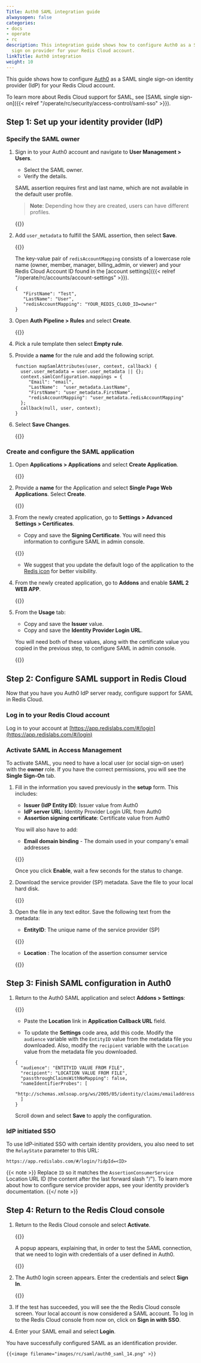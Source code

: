 ```yaml
---
Title: Auth0 SAML integration guide
alwaysopen: false
categories:
- docs
- operate
- rc
description: This integration guide shows how to configure Auth0 as a SAML single
  sign on provider for your Redis Cloud account.
linkTitle: Auth0 integration
weight: 10
---
```


This guide shows how to configure [Auth0](https://auth0.com/docs) as a SAML single sign-on identity provider (IdP) for your Redis Cloud account.

To learn more about Redis Cloud support for SAML, see [SAML single sign-on]({{< relref "/operate/rc/security/access-control/saml-sso" >}}).

## Step 1: Set up your identity provider (IdP)

### Specify the SAML owner

1. Sign in to your Auth0 account and navigate to **User Management > Users**.
   * Select the SAML owner.
   * Verify the details.

    SAML assertion requires first and last name, which are not available in the default user profile. 

    > **Note**: Depending how they are created, users can have different profiles. 

    {{<image filename="images/rc/saml/auth0_saml_1.png" >}}

1. Add `user_metadata` to fulfill the SAML assertion, then select **Save**. 
   
   {{<image filename="images/rc/saml/auth0_saml_2.png" >}}

   The key-value pair of `redisAccountMapping` consists of a lowercase role name (owner, member, manager, billing_admin, or viewer) and your Redis Cloud Account ID found in the [account settings]({{< relref "/operate/rc/accounts/account-settings" >}}).

    ```
    {
       "FirstName": "Test",
       "LastName": "User",
       "redisAccountMapping": "YOUR_REDIS_CLOUD_ID=owner"
    }
    ```

1. Open **Auth Pipeline > Rules** and select **Create**.

    {{<image filename="images/rc/saml/auth0_saml_3.png" >}}

1. Pick a rule template then select **Empty rule**.

1. Provide a **name** for the rule and add the following script.

    ```
    function mapSamlAttributes(user, context, callback) {
      user.user_metadata = user.user_metadata || {};
      context.samlConfiguration.mappings = {
         "Email": "email",
         "LastName":  "user_metadata.LastName",
         "FirstName": "user_metadata.FirstName",
         "redisAccountMapping": "user_metadata.redisAccountMapping"
      };
      callback(null, user, context);
    }
    ```

 1. Select **Save Changes**.

    {{<image filename="images/rc/saml/auth0_saml_4.png" >}}

### Create and configure the SAML application

1. Open **Applications > Applications** and select **Create Application**.

    {{<image filename="images/rc/saml/auth0_saml_5.png" >}}

1. Provide a **name** for the Application and select **Single Page Web Applications**. Select **Create**.

    {{<image filename="images/rc/saml/auth0_saml_6.png" >}}

1. From the newly created application, go to **Settings > Advanced Settings > Certificates**.

    * Copy and save the **Signing Certificate**. You will need this information to configure SAML in admin console.

    {{<image filename="images/rc/saml/auth0_saml_7.png" >}}

    * We suggest that you update the default logo of the application to the [Redis icon](https://saml-integration-logo.s3.amazonaws.com/redis-cube-red_white-rgb.png) for better visibility. 

1. From the newly created application, go to **Addons** and enable **SAML 2 WEB APP**.

    {{<image filename="images/rc/saml/auth0_saml_8.png" >}}

1. From the **Usage** tab:

    * Copy and save the **Issuer** value.
    * Copy and save the **Identity Provider Login URL**.
    
    You will need both of these values, along with the certificate value you copied in the previous step, to configure SAML in admin console.

    {{<image filename="images/rc/saml/auth0_saml_9.png" >}}

## Step 2: Configure SAML support in Redis Cloud

Now that you have you Auth0 IdP server ready, configure support for SAML in Redis Cloud.

### Log in to your Redis Cloud account

Log in to your account at [https://app.redislabs.com/#/login](https://app.redislabs.com/#/login)

### Activate SAML in Access Management

To activate SAML, you need to have a local user (or social sign-on user) with the **owner** role. If you have the correct permissions, you will see the **Single Sign-On** tab.

1. Fill in the information you saved previously in the **setup** form. This includes:

    * **Issuer (IdP Entity ID)**: Issuer value from Auth0
    * **IdP server URL**: Identity Provider Login URL from Auth0
    * **Assertion signing certificate**: Certificate value from Auth0

    You will also have to add:

    * **Email domain binding** - The domain used in your company's email addresses

    {{<image filename="images/rc/saml/auth0_saml_11.png" >}}

    Once you click **Enable**, wait a few seconds for the status to change.

1. Download the service provider (SP) metadata. Save the file to your local hard disk.

    {{<image filename="images/rc/saml/auth0_saml_15.png" >}}

1. Open the file in any text editor. Save the following text from the metadata:

    * **EntityID**: The unique name of the service provider (SP)

    {{<image filename="images/rc/saml/sm_saml_4.png" >}}

    * **Location** : The location of the assertion consumer service

    {{<image filename="images/rc/saml/sm_saml_5.png" >}}

## Step 3: Finish SAML configuration in Auth0

1. Return to the Auth0 SAML application and select **Addons > Settings**:

    {{<image filename="images/rc/saml/auth0_saml_10.png" >}}

    * Paste the **Location** link in **Application Callback URL** field.

    * To update the **Settings** code area, add this code. Modify the `audience` variable with the `EntityID` value from the metadata file you downloaded. Also, modify the `recipient` variable with the `Location` value from the metadata file you downloaded.

    ```
    {
      "audience": "ENTITYID VALUE FROM FILE",
      "recipient": "LOCATION VALUE FROM FILE",
      "passthroughClaimsWithNoMapping": false,
      "nameIdentifierProbes": [
        "http://schemas.xmlsoap.org/ws/2005/05/identity/claims/emailaddress"
      ]
    }
    ```
    Scroll down and select **Save** to apply the configuration.

### IdP initiated SSO

To use IdP-initiated SSO with certain identity providers, you also need to set the `RelayState` parameter to this URL: 

`https://app.redislabs.com/#/login/?idpId=<ID>`

{{< note >}}
Replace `ID` so it matches the `AssertionConsumerService` Location URL ID (the content after the last forward slash "/"). To learn more about how to configure service provider apps, see your identity provider’s documentation.
{{</ note >}}

## Step 4: Return to the Redis Cloud console

1. Return to the Redis Cloud console and select **Activate**.

    {{<image filename="images/rc/saml/sm_saml_8.png" >}}

   A popup appears, explaining that, in order to test the SAML connection, that we need to login with credentials of a user defined in Auth0.

    {{<image filename="images/rc/saml/sm_saml_9.png" >}}

1. The Auth0 login screen appears. Enter the credentials and select **Sign In**.

    {{<image filename="images/rc/saml/auth0_saml_12.png" >}}

1. If the test has succeeded, you will see the the Redis Cloud console screen. Your local account is now considered a SAML account. To log in to the Redis Cloud console from now on, click on **Sign in with SSO**.

1. Enter your SAML email and select **Login**. 

You have successfully configured SAML as an identification provider.

    {{<image filename="images/rc/saml/auth0_saml_14.png" >}}

